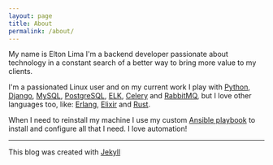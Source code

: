 ```yaml
---
layout: page
title: About
permalink: /about/
---
```


My name is Elton Lima I'm a backend developer passionate about technology in a constant search of a better way to bring more value to my clients.

I'm a passionated Linux user and on my current work I play with [Python](https://www.python.org/), [Django](https://www.djangoproject.com/), [MySQL](https://www.mysql.com/), [PostgreSQL](https://www.postgresql.org/), [ELK](https://www.elastic.co/what-is/elk-stack), [Celery](https://docs.celeryproject.org/en/stable/getting-started/introduction.html) and [RabbitMQ](https://www.rabbitmq.com/), but I love other languages too, like: [Erlang](https://www.erlang.org/), [Elixir](https://elixir-lang.org/) and [Rust](https://www.rust-lang.org/).

When I need to reinstall my machine I use my custom [Ansible playbook](https://github.com/eltonplima/configure-my-os-with-ansible) to install and configure all that I need. I love automation!

-----

This blog was created with [Jekyll](https://github.com/jekyll/jekyll)
